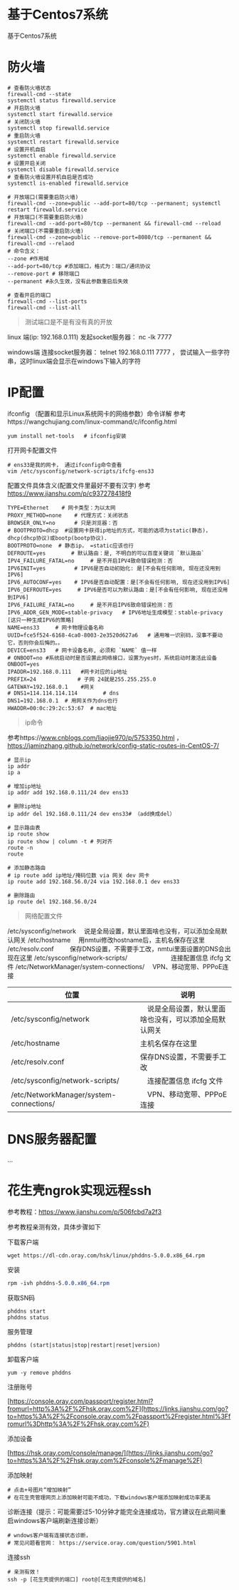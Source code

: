 # 基于Centos7系统

基于Centos7系统



# 防火墙

```shell
# 查看防火墙状态
firewall-cmd --state
systemctl status firewalld.service
# 开启防火墙
systemctl start firewalld.service
# 关闭防火墙
systemctl stop firewalld.service
# 重启防火墙
systemctl restart firewalld.service
# 设置开机自启
systemctl enable firewalld.service
# 设置开启关闭
systemctl disable firewalld.service
# 查看防火墙设置开机自启是否成功
systemctl is-enabled firewalld.service

# 开放端口(需要重启防火墙)
firewall-cmd --zone=public --add-port=80/tcp --permanent; systemctl restart firewalld.service
# 开放端口(不需要重启防火墙)
firewall-cmd --add-port=80/tcp --permanent && firewall-cmd --reload
# 关闭端口(不需要重启防火墙)
firewall-cmd --zone=public --remove-port=8080/tcp --permanent && firewall-cmd --relaod
# 命令含义：
--zone #作用域
--add-port=80/tcp #添加端口，格式为：端口/通讯协议
--remove-port # 移除端口
--permanent #永久生效，没有此参数重启后失效

# 查看开启的端口
firewall-cmd --list-ports
firewall-cmd --list-all
```



> 测试端口是不是有没有真的开放

linux 端(ip: 192.168.0.111) 发起socket服务器： nc -lk 7777

windows端 连接socket服务器： telnet 192.168.0.111 7777 ， 尝试输入一些字符串，这时linux端会显示在windows下输入的字符





# IP配置

 ifconfig （配置和显示Linux系统网卡的网络参数）命令详解 参考https://wangchujiang.com/linux-command/c/ifconfig.html

```shell
yum install net-tools   # ifconfig安装
```

打开网卡配置文件

```shell
# ens33是我的网卡， 通过ifconfig命令查看
vim /etc/sysconfig/network-scripts/ifcfg-ens33
```

配置文件具体含义(配置文件里最好不要有汉字)   参考 https://www.jianshu.com/p/c937278418f9

```shell
TYPE=Ethernet    # 网卡类型：为以太网
PROXY_METHOD=none    # 代理方式：关闭状态
BROWSER_ONLY=no      # 只是浏览器：否
# BOOTPROTO=dhcp  #设置网卡获得ip地址的方式，可能的选项为static(静态)，dhcp(dhcp协议)或bootp(bootp协议).
BOOTPROTO=none  # 静态ip， =static应该也行
DEFROUTE=yes        # 默认路由：是, 不明白的可以百度关键词 `默认路由`
IPV4_FAILURE_FATAL=no     # 是不开启IPV4致命错误检测：否
IPV6INIT=yes         # IPV6是否自动初始化: 是[不会有任何影响, 现在还没用到IPV6]
IPV6_AUTOCONF=yes    # IPV6是否自动配置：是[不会有任何影响, 现在还没用到IPV6]
IPV6_DEFROUTE=yes     # IPV6是否可以为默认路由：是[不会有任何影响, 现在还没用到IPV6]
IPV6_FAILURE_FATAL=no     # 是不开启IPV6致命错误检测：否
IPV6_ADDR_GEN_MODE=stable-privacy   # IPV6地址生成模型：stable-privacy [这只一种生成IPV6的策略]
NAME=ens33     # 网卡物理设备名称  
UUID=fce5f524-6168-4ca0-8003-2e3520d627a6   # 通用唯一识别码，没事不要动它，否则你会后悔的。。
DEVICE=ens33   # 网卡设备名称, 必须和 `NAME` 值一样
# ONBOOT=no #系统启动时是否设置此网络接口，设置为yes时，系统启动时激活此设备 
ONBOOT=yes
IPADDR=192.168.0.111   #网卡对应的ip地址
PREFIX=24             # 子网 24就是255.255.255.0
GATEWAY=192.168.0.1    #网关  
# DNS1=114.114.114.114        # dns
DNS1=192.168.0.1  # 用网关作为dns也行
HWADDR=00:0c:29:2c:53:67  # mac地址
```



> ip命令

参考https://www.cnblogs.com/liaojie970/p/5753350.html ， https://jaminzhang.github.io/network/config-static-routes-in-CentOS-7/

```shell
# 显示ip
ip addr 
ip a

# 增加ip地址
ip addr add 192.168.0.111/24 dev ens33

# 删除ip地址
ip addr del 192.168.0.111/24 dev ens33# （add换成del）

# 显示路由表
ip route show
ip route show | column -t # 列对齐
route -n 
route

# 添加静态路由
# ip route add ip地址/掩码位数 via 网关 dev 网卡
ip route add 192.168.56.0/24 via 192.168.0.1 dev ens33

# 删除路由
ip route del 192.168.56.0/24
```



> 网络配置文件

/etc/sysconfig/network  　说是全局设置，默认里面啥也没有，可以添加全局默认网关
/etc/hostname       　用nmtui修改hostname后，主机名保存在这里
/etc/resolv.conf     　　 保存DNS设置，不需要手工改，nmtui里面设置的DNS会出现在这里
/etc/sysconfig/network-scripts/　　　　　　　连接配置信息 ifcfg 文件
/etc/NetworkManager/system-connections/　 VPN、移动宽带、PPPoE连接

|位置  |　说明|
|----|----|
|/etc/sysconfig/network  |　说是全局设置，默认里面啥也没有，可以添加全局默认网关|
|/etc/hostname  | 主机名保存在这里 |
|/etc/resolv.conf  | 保存DNS设置，不需要手工改 |
|/etc/sysconfig/network-scripts/  |　连接配置信息 ifcfg 文件|
|/etc/NetworkManager/system-connections/  |　VPN、移动宽带、PPPoE连接|



# DNS服务器配置

...



# 花生壳ngrok实现远程ssh

参考教程：https://www.jianshu.com/p/506fcbd7a2f3

参考教程亲测有效，具体步骤如下

下载客户端

```shell
wget https://dl-cdn.oray.com/hsk/linux/phddns-5.0.0.x86_64.rpm
```

安装

```css
rpm -ivh phddns-5.0.0.x86_64.rpm
```

获取SN码

```shell
phddns start
phddns status
```

服务管理

```shell
phddns (start|status|stop|restart|reset|version)
```

卸载客户端

```shell
yum -y remove phddns
```

注册账号

[https://console.oray.com/passport/register.html?fromurl=http%3A%2F%2Fhsk.oray.com%2F](https://links.jianshu.com/go?to=https%3A%2F%2Fconsole.oray.com%2Fpassport%2Fregister.html%3Ffromurl%3Dhttp%3A%2F%2Fhsk.oray.com%2F)

添加设备

[https://hsk.oray.com/console/manage/](https://links.jianshu.com/go?to=https%3A%2F%2Fhsk.oray.com%2Fconsole%2Fmanage%2F)

添加映射

```shell
# 点击+号图片“增加映射”
# 在花生壳管理网页上添加映射可能不成功，下载windows客户端添加映射成功率更高
```

诊断连接（提示：可能需要过5-10分钟才能完全连接成功，官方建议在此期间重启windows客户端刷新连接诊断）

```shell
# wndows客户端有连接状态诊断，
# 常见问题看官网： https://service.oray.com/question/5901.html
```

连接ssh

```shell
# 亲测有效！
ssh -p [花生壳提供的端口] root@[花生壳提供的域名]
```

